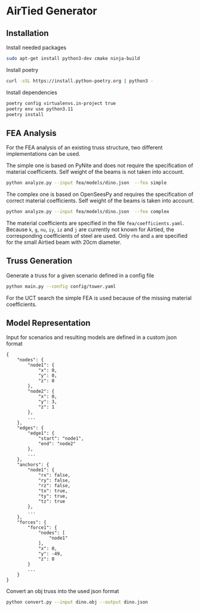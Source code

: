 # AirTied Generator

## Installation

Install needed packages

```sh
sudo apt-get install python3-dev cmake ninja-build
```

Install poetry

```sh
curl -sSL https://install.python-poetry.org | python3 -
```

Install dependencies

```sh
poetry config virtualenvs.in-project true
poetry env use python3.11
poetry install
```

## FEA Analysis

For the FEA analysis of an existing truss structure, two different implementations can be used.

The simple one is based on PyNite and does not require the specification of material coefficients.
Self weight of the beams is not taken into account.

```sh
python analyze.py --input fea/models/dino.json  --fea simple
```

The complex one is based on OpenSeesPy and requires the specification of correct material coefficients.
Self weight of the beams is taken into account.

```sh
python analyze.py --input fea/models/dino.json  --fea complex
```

The material coefficients are specified in the file `fea/coefficients.yaml`. Because `k`, `g`, `nu`, `iy`, `iz` and `j` are currently not known for Airtied, the corresponding coefficients of steel are used. Only `rho` and `a` are specified for the small Airtied beam with 20cm diameter.

## Truss Generation

Generate a truss for a given scenario defined in a config file

```sh
python main.py --config config/tower.yaml
```

For the UCT search the simple FEA is used because of the missing material coefficients.

## Model Representation

Input for scenarios and resulting models are defined in a custom json format

```
{
    "nodes": {
        "node1": {
            "x": 0,
            "y": 0,
            "z": 0
        },
        "node2": {
            "x": 0,
            "y": 3,
            "z": 1
        },
        ...
    },
    "edges": {
        "edge1": {
            "start": "node1",
            "end": "node2"
        },
        ...
    },
    "anchors": {
        "node1": {
            "rx": false,
            "ry": false,
            "rz": false,
            "tx": true,
            "ty": true,
            "tz": true
        },
        ...
    },
    "forces": {
        "force1": {
            "nodes": [
                "node1"
            ],
            "x": 0,
            "y": -49,
            "z": 0
        }
        ...
    }
}
```

Convert an obj truss into the used json format

```sh
python convert.py --input dino.obj --output dino.json
```

